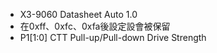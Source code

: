 - X3-9060 Datasheet Auto 1.0
- 在0xff、0xfc、0xfa後設定設會被保留
- P1[1:0] CTT Pull-up/Pull-down Drive Strength